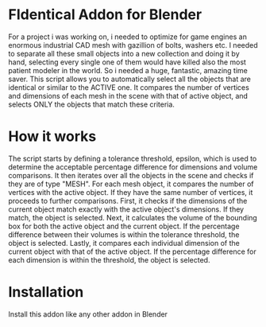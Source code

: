 # FIdentical Addon for Blender
For a project i was working on, i needed to optimize for game engines an enormous industrial CAD mesh with gazillion of bolts, washers etc. I needed to separate all these small objects into a new collection and doing it by hand, selecting every single one of them would have killed also the most patient modeler in the world. So i needed a huge, fantastic, amazing time saver. This script allows you to automatically select all the objects that are identical or similar to the ACTIVE one. It compares the number of vertices and dimensions of each mesh in the scene with that of active object, and selects ONLY the objects that match these criteria.

# How it works
The script starts by defining a tolerance threshold, epsilon, which is used to determine the acceptable percentage difference for dimensions and volume comparisons. It then iterates over all the objects in the scene and checks if they are of type "MESH". For each mesh object, it compares the number of vertices with the active object. If they have the same number of vertices, it proceeds to further comparisons. First, it checks if the dimensions of the current object match exactly with the active object's dimensions. If they match, the object is selected. Next, it calculates the volume of the bounding box for both the active object and the current object. If the percentage difference between their volumes is within the tolerance threshold, the object is selected. Lastly, it compares each individual dimension of the current object with that of the active object. If the percentage difference for each dimension is within the threshold, the object is selected.

# Installation
Install this addon like any other addon in Blender
